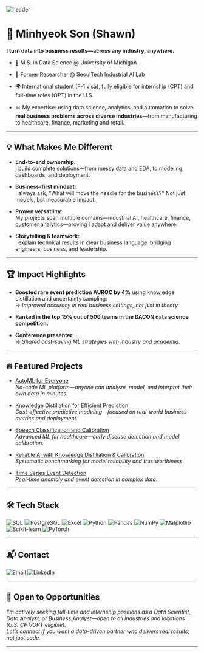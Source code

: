 ![header](https://capsule-render.vercel.app/api?type=soft&color=0:000000,100:1a1a1a&height=120&section=header&text=Welcome%20to%20Son's%20Github&fontColor=87CEEB&fontSize=50&fontAlignY=50&stroke=FFFFFF&strokeWidth=2)

# 👋 Minhyeok Son (Shawn)

**I turn data into business results—across any industry, anywhere.**

- 🏫 M.S. in Data Science @ University of Michigan
  
- 💼 Former Researcher @ SeoulTech Industrial AI Lab
  
- 🌍 International student (F-1 visa), fully eligible for internship (CPT) and full-time roles (OPT) in the U.S.
  
- 📊 My expertise: using data science, analytics, and automation to solve **real business problems across diverse industries**—from manufacturing to healthcare, finance, marketing and retail.

---

## 💡 What Makes Me Different

- **End-to-end ownership:**  
  I build complete solutions—from messy data and EDA, to modeling, dashboards, and deployment.
  
- **Business-first mindset:**  
  I always ask, "What will move the needle for the business?" Not just models, but measurable impact.
  
- **Proven versatility:**  
  My projects span multiple domains—industrial AI, healthcare, finance, customer analytics—proving I adapt and deliver value anywhere.
  
- **Storytelling & teamwork:**  
  I explain technical results in clear business language, bridging engineers, business, and leadership.

---

## 🏆 Impact Highlights

- **Boosted rare event prediction AUROC by 4%** using knowledge distillation and uncertainty sampling.  
  → *Improved accuracy in real business settings, not just in theory.*
  
- **Ranked in the top 15% out of 500 teams in the DACON data science competition.**
  
- **Conference presenter:**  
  → *Shared cost-saving ML strategies with industry and academia.*

---

## 🔥 Featured Projects

- [AutoML for Everyone](https://github.com/Marcus-Son/User-Friendly-Auto-ML-Service)  
  *No-code ML platform—anyone can analyze, model, and interpret their own data in minutes.*

- [Knowledge Distillation for Efficient Prediction](https://github.com/Marcus-Son/Knowledge-Distillation-for-cost-effective-fault-Prediction-in-manufacturing-process)  
  *Cost-effective predictive modeling—focused on real-world business metrics and deployment.*

- [Speech Classification and Calibration](https://github.com/Marcus-Son/Classification_and_Calibration_of_Dysarthric_Speech)  
  *Advanced ML for healthcare—early disease detection and model calibration.*

- [Reliable AI with Knowledge Distillation & Calibration](https://github.com/Marcus-Son/Optimal-Combination-of-Knowledge-Distillation-and-Calibration-Techniques-for-Reliable-AI-Models)  
  *Systematic benchmarking for model reliability and trustworthiness.*

- [Time Series Event Detection](https://github.com/Marcus-Son/Fault-Point-Labeling-and-Fault-Detection-in-Time-Series-Data)  
  *Real-time anomaly and event detection in complex data.*

---

## 🛠 Tech Stack

![SQL](https://img.shields.io/badge/SQL-336791?style=for-the-badge&logo=mysql&logoColor=white)
![PostgreSQL](https://img.shields.io/badge/PostgreSQL-4169E1?style=for-the-badge&logo=postgresql&logoColor=white)
![Excel](https://img.shields.io/badge/Excel-217346?style=for-the-badge&logo=microsoft-excel&logoColor=white)
![Python](https://img.shields.io/badge/Python-3776AB?style=for-the-badge&logo=python&logoColor=white)
![Pandas](https://img.shields.io/badge/Pandas-150458?style=for-the-badge&logo=pandas&logoColor=white)
![NumPy](https://img.shields.io/badge/NumPy-013243?style=for-the-badge&logo=numpy&logoColor=white)
![Matplotlib](https://img.shields.io/badge/Matplotlib-007ACC?style=for-the-badge&logo=matplotlib&logoColor=white)
![Scikit-learn](https://img.shields.io/badge/Scikit--learn-F7931E?style=for-the-badge&logo=scikit-learn&logoColor=white)
![PyTorch](https://img.shields.io/badge/PyTorch-EE4C2C?style=for-the-badge&logo=PyTorch&logoColor=white)

---

## 📬 Contact

[![Email](https://img.shields.io/badge/Email-EA4335?style=for-the-badge&logo=gmail&logoColor=white)](mailto:shawn22587@gmail.com)
[![LinkedIn](https://img.shields.io/badge/LinkedIn-0A66C2?style=for-the-badge&logo=linkedin&logoColor=white)](https://www.linkedin.com/in/minhyeokson)

---

## 🤝 Open to Opportunities

*I’m actively seeking full-time and internship positions as a Data Scientist, Data Analyst, or Business Analyst—open to all industries and locations (U.S. CPT/OPT eligible).  
Let’s connect if you want a data-driven partner who delivers real results, not just code.*

---
